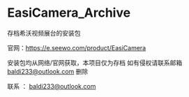 # EasiCamera_Archive
存档希沃视频展台的安装包

官网：https://e.seewo.com/product/EasiCamera

安装包均从网络/官网获取，本项目仅为存档
如有侵权请联系邮箱 baldi233@outlook.com 删除

联系 ： baldi233@outlook.com
